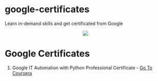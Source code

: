 # google-certificates
Learn in-demand skills and get certificated from Google

<center> <img src="https://d3njjcbhbojbot.cloudfront.net/api/utilities/v1/imageproxy/http://coursera-university-assets.s3.amazonaws.com/fa/79e521abf14610b4fec9d677901916/0.png?auto=format%2Ccompress&dpr=1&w=&h=45"> </center>

# Google Certificates
1. Google IT Automation with Python Professional Certificate - [Go To Coursera](https://www.coursera.org/professional-certificates/google-it-automation?utm_source=bg&utm_medium=sem&utm_campaign=B2C_INDIA_google-it-automation_google_FTCOF_professional-certificates_arte_bingutm_content=B2C_INDIA_google-it-automation_google_FTCOF_professional-certificates_arte_bing&campaignid=415485977&adgroupid=1217159849814825&device=c&keyword=crash%20course%20on%20python%20by%20google&matchtype=e&network=a&devicemodel=&adpostion=&creativeid=&hide_mobile_promo&msclkid=1fa85f34def91a4e82ee3b8de2f5c3f4&utm_term=crash%20course%20on%20python%20by%20google&utm_content=Google%20IT%20Automation)
